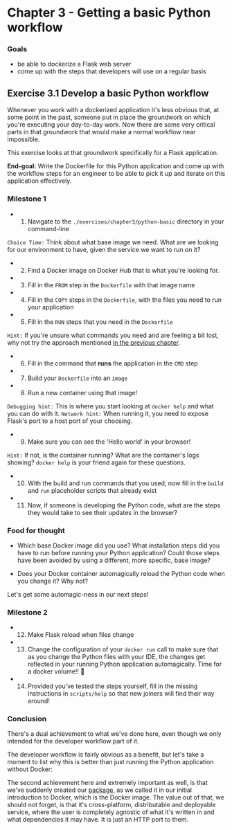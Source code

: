 # Chapter 3 - Getting a basic Python workflow

### Goals

- be able to dockerize a Flask web server
- come up with the steps that developers will use on a regular basis

## Exercise 3.1 Develop a basic Python workflow

Whenever you work with a dockerized application it's less obvious that, at some point in the past, someone
put in place the groundwork on which you're executing your day-to-day work. Now there are some very critical
parts in that groundwork that would make a normal workflow near impossible.

This exercise looks at that groundwork specifically for a Flask application.

**End-goal:** Write the Dockerfile for this Python application and come up with the workflow steps for an engineer to be able to pick it up and iterate on this application effectively.

### Milestone 1

- 1) Navigate to the `./exercises/chapter3/python-basic` directory in your command-line

`Choice Time:` Think about what base image we need. What are we looking for our environment to have, given the service we want to run on it?
- 2) Find a Docker image on Docker Hub that is what you're looking for.
- 3) Fill in the `FROM` step in the `Dockerfile` with that image name
- 4) Fill in the `COPY` steps in the `Dockerfile`, with the files you need to run your application
- 5) Fill in the `RUN` steps that you need in the `Dockerfile`

`Hint:` If you're unsure what commands you need and are feeling a bit lost, why not try the approach mentioned [in the previous chapter](./02-why-docker.md#a-trick-to-help-with-the-dockerfile-writing-part).
- 6) Fill in the command that **runs** the application in the `CMD` step
- 7) Build your `Dockerfile` into an `image`
- 8) Run a new container using that image!

`Debugging hint:` This is where you start looking at `docker help` and what you can do with it.
`Network hint:` When running it, you need to expose Flask's port to a host port of your choosing.
- 9) Make sure you can see the 'Hello world' in your browser!

`Hint:` If not, is the container running? What are the container's logs showing? `docker help` is your friend again for these questions.
- 10) With the build and run commands that you used, now fill in the `build` and `run` placeholder scripts that already exist

- 11) Now, if someone is developing the Python code, what are the steps they would take to see their updates in the browser?

### Food for thought

- Which base Docker image did you use? What installation steps did you have to run before running your Python application? Could those steps have been avoided by using a different, more specific, base image?

- Does your Docker container automagically reload the Python code when you change it? Why not?

Let's get some automagic-ness in our next steps!

### Milestone 2

- 12) Make Flask reload when files change
- 13) Change the configuration of your `docker run` call to make sure that as you change the Python files with your IDE, the changes get reflected in your running Python application automagically. Time for a docker volume!! :tada: 
- 14) Provided you've tested the steps yourself, fill in the missing instructions in `scripts/help` so that new joiners will find their way around!

### Conclusion

There's a dual achievement to what we've done here, even though we only intended for the developer workflow part of it.

The developer workflow is fairly obvious as a benefit, but let's take a moment to list why this is better than just running the Python application without Docker:

The second achievement here and extremely important as well, is that we've suddenly created our [package](https://github.com/lystable/learning-docker/blob/master/doc/01-concepts.md#image), as we called it in our initial introduction to Docker, which is the Docker image. The value out of that, we should not forget, is that it's cross-platform, distributable and deployable service, where the user is completely agnostic of what it's written in and what dependencies it may have. It is just an HTTP port to them.
